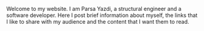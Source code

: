 Welcome to my website. I am Parsa Yazdi, a structural engineer and a software developer. Here I post brief information about myself, the links that I like to share with my audience and the content that I want them to read.

